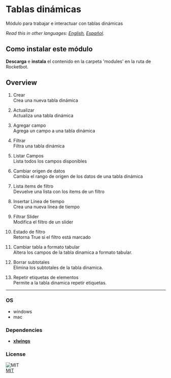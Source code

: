 # Tablas dinámicas
  
Módulo para trabajar e interactuar con tablas dinámicas 

*Read this in other languages: [English](README.md), [Español](README.es.md).*

## Como instalar este módulo
  
__Descarga__ e __instala__ el contenido en la carpeta 'modules' en la ruta de Rocketbot.  



## Overview


1. Crear  
Crea una nueva tabla dinámica

2. Actualizar  
Actualiza una tabla dinámica

3. Agregar campo  
Agrega un campo a una tabla dinámica

4. Filtrar  
Filtra una tabla dinámica

5. Listar Campos  
Lista todos los campos disponibles

6. Cambiar origen de datos  
Cambia el rango de origen de los datos de una tabla dinámica

7. Lista items de filtro  
Devuelve una lista con los items de un filtro

8. Insertar Línea de tiempo  
Crea una nueva línea de tiempo

9. Filtrar Slider  
Modifica el filtro de un slider

10. Estado de filtro  
Retorna True si el filtro está marcado

11. Cambiar tabla a formato tabular  
Altera los campos de la tabla dinamica a formato tabular.

12. Borrar subtotales  
Elimina los subtotales de la tabla dinamica.

13. Repetir etiquetas de elementos  
Permite a la tabla dinamica repetir etiquetas.  




----
### OS

- windows
- mac

### Dependencies
- [**xlwings**](https://pypi.org/project/xlwings/)
### License
  
![MIT](https://camo.githubusercontent.com/107590fac8cbd65071396bb4d04040f76cde5bde/687474703a2f2f696d672e736869656c64732e696f2f3a6c6963656e73652d6d69742d626c75652e7376673f7374796c653d666c61742d737175617265)  
[MIT](http://opensource.org/licenses/mit-license.ph)